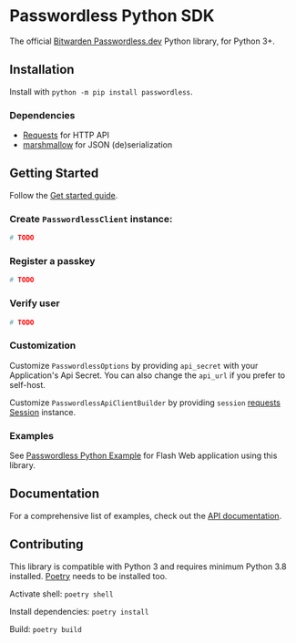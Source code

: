 # Passwordless Python SDK

The official [Bitwarden Passwordless.dev](https://passwordless.dev/) Python library, for Python 3+.

## Installation

Install with `python -m pip install passwordless`.

### Dependencies

- [Requests][requests] for HTTP API
- [marshmallow][marshmallow] for JSON (de)serialization

## Getting Started

Follow the [Get started guide][api-docs].

[//]: # (TODO)

### Create `PasswordlessClient` instance:

```python
# TODO
```

### Register a passkey

```python
# TODO
```

### Verify user

```python
# TODO
```

### Customization

Customize `PasswordlessOptions` by providing `api_secret` with your Application's Api Secret.
You can also change the `api_url` if you prefer to self-host.

Customize `PasswordlessApiClientBuilder` by providing `session` [requests Session][requests] instance.

### Examples

See [Passwordless Python Example](https://github.com/passwordless/passwordless-python-example) for Flash Web application
using this library.

## Documentation

For a comprehensive list of examples, check out the [API
documentation][api-docs].

## Contributing

This library is compatible with Python 3 and requires minimum Python 3.8 installed.
[Poetry][poetry] needs to be installed too.

Activate shell: `poetry shell`

Install dependencies: `poetry install`

Build: `poetry build`

[api-docs]:https://docs.passwordless.dev/guide/get-started.html

[poetry]:https://python-poetry.org/docs/#installation

[requests]:https://requests.readthedocs.io/en/latest/

[marshmallow]:https://marshmallow.readthedocs.io/en/stable/
